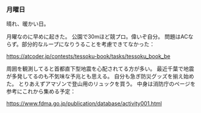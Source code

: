 ### 月曜日

晴れ、暖かい日。

月曜なのに早めに起きた。
公園で30mほど競プロ。偉いぞ自分。
問題はACならず。部分的なループになりうることを考慮できてなかった：

https://atcoder.jp/contests/tessoku-book/tasks/tessoku_book_be

周囲を観測してると首都直下型地震を心配されてる方が多い。
最近千葉で地震が多発してるのも不気味な予兆とも思える。
自分も急ぎ防災グッズを揃え始めた。
とりあえずアマゾンで登山用のリュックを買う。
中身は消防庁のページを参考にこれから集める予定：

https://www.fdma.go.jp/publication/database/activity001.html